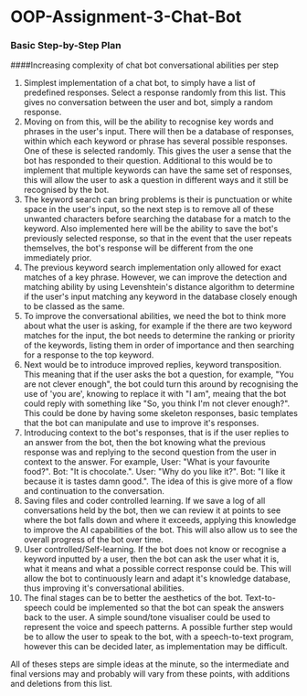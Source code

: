 # OOP-Assignment-3-Chat-Bot

### Basic Step-by-Step Plan

####Increasing complexity of chat bot conversational abilities per step

1. Simplest implementation of a chat bot, to simply have a list of predefined responses. Select a response randomly from this list. This gives no conversation between the user and bot, simply a random response.
2. Moving on from this, will be the ability to recognise key words and phrases in the user's input. There will then be a database of responses, within which each keyword or phrase has several possible responses. One of these is selected randomly. This gives the user a sense that the bot has responded to their question. Additional to this would be to implement that multiple keywords can have the same set of responses, this will allow the user to ask a question in different ways and it still be recognised by the bot.
3. The keyword search can bring problems is their is punctuation or white space in the user's input, so the next step is to remove all of these unwanted characters before searching the database for a match to the keyword. Also implemented here will be the ability to save the bot's previously selected response, so that in the event that the user repeats themselves, the bot's response will be different from the one immediately prior.
4. The previous keyword search implementation only allowed for exact matches of a key phrase. However, we can improve the detection and matching ability by using Levenshtein's distance algorithm to determine if the user's input matching any keyword in the database closely enough to be classed as the same.
5. To improve the conversational abilities, we need the bot to think more about what the user is asking, for example if the there are two keyword matches for the input, the bot needs to determine the ranking or priority of the keywords, listing them in order of importance and then searching for a response to the top keyword.
6. Next would be to introduce improved replies, keyword transposition. This meaning that if the user asks the bot a question, for example, "You are not clever enough", the bot could turn this around by recognising the use of 'you are', knowing to replace it with "I am", meaing that the bot could reply with something like "So, you think I'm not clever enough?". This could be done by having some skeleton responses, basic templates that the bot can manipulate and use to improve it's responses. 
7. Introducing context to the bot's responses, that is if the user replies to an answer from the bot, then the bot knowing what the previous response was and replying to the second question from the user in context to the answer. For example, User: "What is your favourite food?". Bot: "It is chocolate.". User: "Why do you like it?". Bot: "I like it because it is tastes damn good.". The idea of this is give more of a flow and continuation to the conversation.
8. Saving files and coder controlled learning. If we save a log of all conversations held by the bot, then we can review it at points to see where the bot falls down and where it exceeds, applying this knowledge to improve the AI capabilities of the bot. This will also allow us to see the overall progress of the bot over time.
9. User controlled/Self-learning. If the bot does not know or recognise a keyword inputted by a user, then the bot can ask the user what it is, what it means and what a possible correct response could be. This will allow the bot to continuously learn and adapt it's knowledge database, thus improving it's conversational abilities.
10. The final stages can be to better the aesthetics of the bot. Text-to-speech could be implemented so that the bot can speak the answers back to the user. A simple sound/tone visualiser could be used to represent the voice and speech patterns. A possible further step would be to allow the user to speak to the bot, with a speech-to-text program, however this can be decided later, as implementation may be difficult.

All of theses steps are simple ideas at the minute, so the intermediate and final versions may and probably will vary from these points, with additions and deletions from this list.